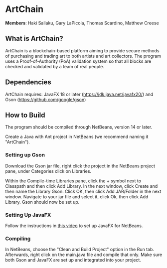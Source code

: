 # ArtChain

**Members**: Haki Sallaku, Gary LaPicola, Thomas Scardino, Matthew Creese

## What is ArtChain?

ArtChain is a blockchain-based platform aiming to provide secure methods of purchasing and trading art to both artists and art collectors. The program uses a Proof-of-Authority (PoA) validation system so that all blocks are checked and validated by a team of real people.

## Dependencies

ArtChain requires: JavaFX 18 or later (https://jdk.java.net/javafx20/) and Gson (https://github.com/google/gson)

## How to Build

The program should be compiled through NetBeans, version 14 or later. 

Create a Java with Ant project in NetBeans (we recommend naming it "ArtChain"). 

### Setting up Gson

Download the Gson jar file, right click the project in the NetBeans project pane, under Categories click on Libraries. 

Within the Compile-time Libraries pane, click the + symbol next to Classpath and then click Add Library. In the next window, click Create and then name the Library Gson. Click OK, then click Add JAR/Folder in the next window. Navigate to your jar file and select it, click Ok, then click Add Library. Gson should now be set up.

### Setting Up JavaFX

Follow the instructions in [this video](https://youtu.be/6E4IkTuvUCI) to set up JavaFX for NetBeans.

### Compiling

In NetBeans, choose the "Clean and Build Project" option in the Run tab. Afterwards, right click on the main.java file and compile that only. Make sure both Gson and JavaFX are set up and integrated into your project.
